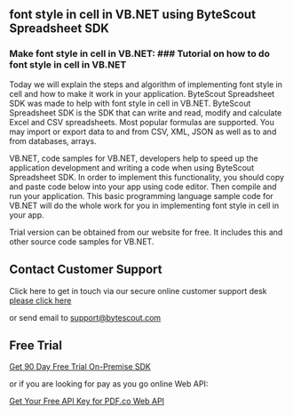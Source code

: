 ## font style in cell in VB.NET using ByteScout Spreadsheet SDK

### Make font style in cell in VB.NET: ### Tutorial on how to do font style in cell in VB.NET

Today we will explain the steps and algorithm of implementing font style in cell and how to make it work in your application. ByteScout Spreadsheet SDK was made to help with font style in cell in VB.NET. ByteScout Spreadsheet SDK is the SDK that can write and read, modify and calculate Excel and CSV spreadsheets. Most popular formulas are supported. You may import or export data to and from CSV, XML, JSON as well as to and from databases, arrays.

VB.NET, code samples for VB.NET, developers help to speed up the application development and writing a code when using ByteScout Spreadsheet SDK. In order to implement this functionality, you should copy and paste code below into your app using code editor. Then compile and run your application. This basic programming language sample code for VB.NET will do the whole work for you in implementing font style in cell in your app.

Trial version can be obtained from our website for free. It includes this and other source code samples for VB.NET.

## Contact Customer Support

Click here to get in touch via our secure online customer support desk [please click here](https://bytescout.zendesk.com/hc/en-us/requests/new?subject=ByteScout%20Spreadsheet%20SDK%20Question)

or send email to [support@bytescout.com](mailto:support@bytescout.com?subject=ByteScout%20Spreadsheet%20SDK%20Question) 

## Free Trial

[Get 90 Day Free Trial On-Premise SDK](https://bytescout.com/download/web-installer?utm_source=github-readme)

or if you are looking for pay as you go online Web API:

[Get Your Free API Key for PDF.co Web API](https://pdf.co/documentation/api?utm_source=github-readme)